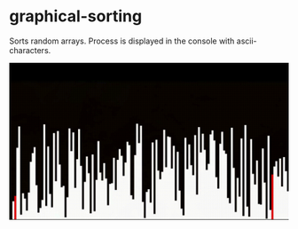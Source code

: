 # graphical-sorting

Sorts random arrays. Process is displayed in the console with ascii-characters.

![QuickSort](QuickSort.gif)
